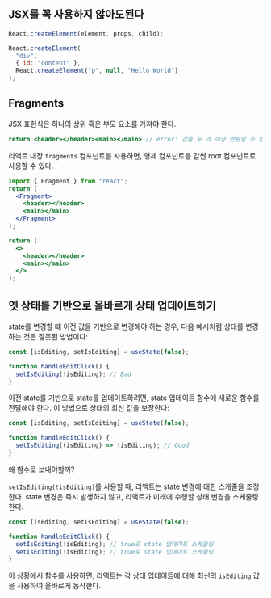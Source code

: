 ## JSX를 꼭 사용하지 않아도된다

```js
React.createElement(element, props, child);
```

```js
React.createElement(
  "div",
  { id: "content" },
  React.createElement("p", null, "Hello World")
);
```

## Fragments

JSX 표현식은 하나의 상위 혹은 부모 요소를 가져야 한다.

```jsx
return <header></header><main></main> // error: 값을 두 개 이상 반환할 수 없음
```

리액트 내장 `fragments` 컴포넌트를 사용하면, 형제 컴포넌트를 감싼 root 컴포넌트로 사용할 수 있다.

```jsx
import { Fragment } from "react";
return (
  <Fragment>
    <header></header>
    <main></main>
  </Fragment>
);
```

```jsx
return (
  <>
    <header></header>
    <main></main>
  </>
);
```

## 옛 상태를 기반으로 올바르게 상태 업데이트하기

state를 변경할 떄 이전 값을 기반으로 변경해야 하는 경우, 다음 예시처럼 상태를 변경하는 것은 잘못된 방법이다:

```jsx
const [isEditing, setIsEditing] = useState(false);

function handleEditClick() {
  setIsEditing(!isEditing); // Bad
}
```

이전 state를 기반으로 state를 업데이트하려면, state 업데이트 함수에 새로운 함수를 전달해야 한다. 이 방법으로 상태의 최신 값을 보장한다:

```jsx
const [isEditing, setIsEditing] = useState(false);

function handleEditClick() {
  setIsEditing((isEditing) => !isEditing); // Good
}
```

왜 함수로 보내야할까?

`setIsEditing(!isEditing)`를 사용할 때, 리액트는 state 변경에 대한 스케줄을 조정한다.
state 변경은 즉시 발생하지 않고, 리액트가 미래에 수행할 상태 변경을 스케줄링한다.

```jsx
const [isEditing, setIsEditing] = useState(false);

function handleEditClick() {
  setIsEditing(!isEditing); // true로 state 업데이트 스케줄링
  setIsEditing(!isEditing); // true로 state 업데이트 스케줄링
}
```

이 상황에서 함수를 사용하면, 리액트는 각 상태 업데이트에 대해 최신의 `isEditing` 값을 사용하여 올바르게 동작한다.
